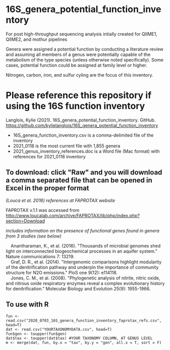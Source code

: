 # 16S_genera_potential_function_inventory
 For post high-throughput sequencing analysis
 intially created for QIIME1, QIIME2, and mothur pipelines

Genera were assigned a potential function by conducting a literature review and assuming all members of a genus were potentially capable of the metabolism of the type species (unless otherwise noted specifically). Some cases, potential function could be assigned at family level or higher. 

Nitrogen, carbon, iron, and sulfur cyling are the focus of this inventory. 

# Please reference this repository if using the 16S function inventory 
Langlois, Kylie (2021). 16S_genera_potential_function_inventory. GitHub. https://github.com/kylielanglois/16S_genera_potential_function_inventory

* 16S_genera_function_inventory.csv is a comma-delimited file of the inventory  
* 2021_0118 is the most current file with 1,855 genera
* 2021_genus_inventory_references.doc is a Word file (Mac format) with references for 2021_0118 inventory
## To download: click "Raw" and you will download a comma separated file that can be opened in Excel in the proper format

*(Louca et al. 2016) references at FAPROTAX website*

FAPROTAX v.1.1 was accessed from http://www.loucalab.com/archive/FAPROTAX/lib/php/index.php?section=Download

*includes information on the presence of functional genes found in genera from 3 studies (see below)*  
   
&nbsp;&nbsp;&nbsp;   Anantharaman, K., et al. (2016). "Thousands of microbial genomes shed light on interconnected biogeochemical processes in an aquifer    system." Nature communications 7: 13219.  
&nbsp;&nbsp;&nbsp;   Graf, D. R., et al. (2014). "Intergenomic comparisons highlight modularity of the denitrification pathway and underpin the importance of community structure for N2O emissions." PloS one 9(12): e114118.  
&nbsp;&nbsp;&nbsp;   Jones, C. M., et al. (2008). "Phylogenetic analysis of nitrite, nitric oxide, and nitrous oxide respiratory enzymes reveal a complex evolutionary history for denitrification." Molecular Biology and Evolution 25(9): 1955-1966.  


## To use with R
```
fun <- read.csv("2020_0703_16S_genera_function_inventory_faprotax_refs.csv", head=T)
dat <- read.csv("YOURTAXONOMYDATA.csv", head=T)
fun$gen <- toupper(fun$gen)
dat$tax <- toupper(dat$tax) #YOUR TAXONOMY COLUMN, AT GENUS LEVEL
m <- merge(dat, fun, by.x = "tax", by.y = "gen", all.x = T, sort = F)
```
